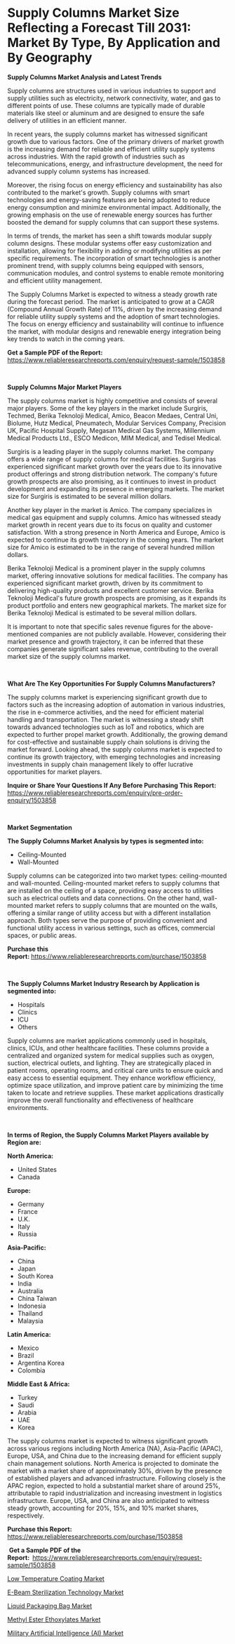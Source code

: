 <p><h1>Supply Columns Market Size Reflecting a Forecast Till 2031: Market By Type, By Application and By Geography</h1></p><p><strong>Supply Columns Market Analysis and Latest Trends</strong></p>
<p><p>Supply columns are structures used in various industries to support and supply utilities such as electricity, network connectivity, water, and gas to different points of use. These columns are typically made of durable materials like steel or aluminum and are designed to ensure the safe delivery of utilities in an efficient manner.</p><p>In recent years, the supply columns market has witnessed significant growth due to various factors. One of the primary drivers of market growth is the increasing demand for reliable and efficient utility supply systems across industries. With the rapid growth of industries such as telecommunications, energy, and infrastructure development, the need for advanced supply column systems has increased.</p><p>Moreover, the rising focus on energy efficiency and sustainability has also contributed to the market's growth. Supply columns with smart technologies and energy-saving features are being adopted to reduce energy consumption and minimize environmental impact. Additionally, the growing emphasis on the use of renewable energy sources has further boosted the demand for supply columns that can support these systems.</p><p>In terms of trends, the market has seen a shift towards modular supply column designs. These modular systems offer easy customization and installation, allowing for flexibility in adding or modifying utilities as per specific requirements. The incorporation of smart technologies is another prominent trend, with supply columns being equipped with sensors, communication modules, and control systems to enable remote monitoring and efficient utility management.</p><p>The Supply Columns Market is expected to witness a steady growth rate during the forecast period. The market is anticipated to grow at a CAGR (Compound Annual Growth Rate) of 11%, driven by the increasing demand for reliable utility supply systems and the adoption of smart technologies. The focus on energy efficiency and sustainability will continue to influence the market, with modular designs and renewable energy integration being key trends to watch in the coming years.</p></p>
<p><strong>Get a Sample PDF of the Report:&nbsp;</strong> <a href="https://www.reliableresearchreports.com/enquiry/request-sample/1503858">https://www.reliableresearchreports.com/enquiry/request-sample/1503858</a></p>
<p>&nbsp;</p>
<p><strong>Supply Columns Major Market Players</strong></p>
<p><p>The supply columns market is highly competitive and consists of several major players. Some of the key players in the market include Surgiris, Techmed, Berika Teknoloji Medical, Amico, Beacon Medaes, Central Uni, Biolume, Hutz Medical, Pneumatech, Modular Services Company, Precision UK, Pacific Hospital Supply, Megasan Medical Gas Systems, Millennium Medical Products Ltd., ESCO Medicon, MIM Medical, and Tedisel Medical.</p><p>Surgiris is a leading player in the supply columns market. The company offers a wide range of supply columns for medical facilities. Surgiris has experienced significant market growth over the years due to its innovative product offerings and strong distribution network. The company's future growth prospects are also promising, as it continues to invest in product development and expanding its presence in emerging markets. The market size for Surgiris is estimated to be several million dollars.</p><p>Another key player in the market is Amico. The company specializes in medical gas equipment and supply columns. Amico has witnessed steady market growth in recent years due to its focus on quality and customer satisfaction. With a strong presence in North America and Europe, Amico is expected to continue its growth trajectory in the coming years. The market size for Amico is estimated to be in the range of several hundred million dollars.</p><p>Berika Teknoloji Medical is a prominent player in the supply columns market, offering innovative solutions for medical facilities. The company has experienced significant market growth, driven by its commitment to delivering high-quality products and excellent customer service. Berika Teknoloji Medical's future growth prospects are promising, as it expands its product portfolio and enters new geographical markets. The market size for Berika Teknoloji Medical is estimated to be several million dollars.</p><p>It is important to note that specific sales revenue figures for the above-mentioned companies are not publicly available. However, considering their market presence and growth trajectory, it can be inferred that these companies generate significant sales revenue, contributing to the overall market size of the supply columns market.</p></p>
<p>&nbsp;</p>
<p><strong>What Are The Key Opportunities For Supply Columns Manufacturers?</strong></p>
<p><p>The supply columns market is experiencing significant growth due to factors such as the increasing adoption of automation in various industries, the rise in e-commerce activities, and the need for efficient material handling and transportation. The market is witnessing a steady shift towards advanced technologies such as IoT and robotics, which are expected to further propel market growth. Additionally, the growing demand for cost-effective and sustainable supply chain solutions is driving the market forward. Looking ahead, the supply columns market is expected to continue its growth trajectory, with emerging technologies and increasing investments in supply chain management likely to offer lucrative opportunities for market players.</p></p>
<p><strong>Inquire or Share Your Questions If Any Before Purchasing This Report:</strong> <a href="https://www.reliableresearchreports.com/enquiry/pre-order-enquiry/1503858">https://www.reliableresearchreports.com/enquiry/pre-order-enquiry/1503858</a></p>
<p>&nbsp;</p>
<p><strong>Market Segmentation</strong></p>
<p><strong>The Supply Columns Market Analysis by types is segmented into:</strong></p>
<p><ul><li>Ceiling-Mounted</li><li>Wall-Mounted</li></ul></p>
<p><p>Supply columns can be categorized into two market types: ceiling-mounted and wall-mounted. Ceiling-mounted market refers to supply columns that are installed on the ceiling of a space, providing easy access to utilities such as electrical outlets and data connections. On the other hand, wall-mounted market refers to supply columns that are mounted on the walls, offering a similar range of utility access but with a different installation approach. Both types serve the purpose of providing convenient and functional utility access in various settings, such as offices, commercial spaces, or public areas.</p></p>
<p><strong>Purchase this Report:&nbsp;</strong><a href="https://www.reliableresearchreports.com/purchase/1503858">https://www.reliableresearchreports.com/purchase/1503858</a></p>
<p>&nbsp;</p>
<p><strong>The Supply Columns Market Industry Research by Application is segmented into:</strong></p>
<p><ul><li>Hospitals</li><li>Clinics</li><li>ICU</li><li>Others</li></ul></p>
<p><p>Supply columns are market applications commonly used in hospitals, clinics, ICUs, and other healthcare facilities. These columns provide a centralized and organized system for medical supplies such as oxygen, suction, electrical outlets, and lighting. They are strategically placed in patient rooms, operating rooms, and critical care units to ensure quick and easy access to essential equipment. They enhance workflow efficiency, optimize space utilization, and improve patient care by minimizing the time taken to locate and retrieve supplies. These market applications drastically improve the overall functionality and effectiveness of healthcare environments.</p></p>
<p>&nbsp;</p>
<p><strong>In terms of Region, the Supply Columns Market Players available by Region are:</strong></p>
<p>
    <p> <strong> North America: </strong>
        <ul>
            <li>United States</li>
            <li>Canada</li>
        </ul>
        </p> 
    <p> <strong> Europe: </strong>
        <ul>
            <li>Germany</li>
            <li>France</li>
            <li>U.K.</li>
            <li>Italy</li>
            <li>Russia</li>
        </ul>
        </p> 
    <p> <strong> Asia-Pacific: </strong>
        <ul>
            <li>China</li>
            <li>Japan</li>
            <li>South Korea</li>
            <li>India</li>
            <li>Australia</li>
            <li>China Taiwan</li>
            <li>Indonesia</li>
            <li>Thailand</li>
            <li>Malaysia</li>
        </ul>
        </p> 
    <p> <strong> Latin America: </strong>
        <ul>
            <li>Mexico</li>
            <li>Brazil</li>
            <li>Argentina Korea</li>
            <li>Colombia</li>
        </ul>
        </p> 
    <p> <strong> Middle East & Africa: </strong>
        <ul>
            <li>Turkey</li>
            <li>Saudi</li>
            <li>Arabia</li>
            <li>UAE</li>
            <li>Korea</li>
        </ul>
    </p>
    </p>
<p><p>The supply columns market is expected to witness significant growth across various regions including North America (NA), Asia-Pacific (APAC), Europe, USA, and China due to the increasing demand for efficient supply chain management solutions. North America is projected to dominate the market with a market share of approximately 30%, driven by the presence of established players and advanced infrastructure. Following closely is the APAC region, expected to hold a substantial market share of around 25%, attributable to rapid industrialization and increasing investment in logistics infrastructure. Europe, USA, and China are also anticipated to witness steady growth, accounting for 20%, 15%, and 10% market shares, respectively.</p></p>
<p><strong>Purchase this Report: </strong><a href="https://www.reliableresearchreports.com/purchase/1503858">https://www.reliableresearchreports.com/purchase/1503858</a></p>
<p>&nbsp;<strong>Get a Sample PDF of the Report:&nbsp;&nbsp;</strong><a href="https://www.reliableresearchreports.com/enquiry/request-sample/1503858">https://www.reliableresearchreports.com/enquiry/request-sample/1503858</a></p>
<p><strong></strong></p>
<p><p><a href="https://medium.com/@clevehilll2023/low-temperature-coating-market-trends-and-market-analysis-forecasted-for-period-2024-2031-e658eaeefafb">Low Temperature Coating Market</a></p><p><a href="https://github.com/jodemen/Market-Research-Report-List-1/blob/main/e-beam-sterilization-technology-market.md">E-Beam Sterilization Technology Market</a></p><p><a href="https://medium.com/@clevehilll2023/liquid-packaging-bag-nbsp-market-focuses-on-market-share-size-and-projected-forecast-till-2031-a2f779160b35">Liquid Packaging Bag Market</a></p><p><a href="https://medium.com/p/7e6993c33011/edit">Methyl Ester Ethoxylates Market</a></p><p><a href="https://github.com/dx0328/Market-Research-Report-List-1/blob/main/military-artificial-intelligence-ai-market.md">Military Artificial Intelligence (AI) Market</a></p></p>